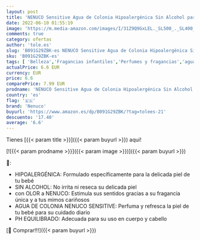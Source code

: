 ```yaml
---
layout: post
title: 'NENUCO Sensitive Agua de Colonia Hipoalergénica Sin Alcohol para Bebé  Adecuado para Cuerpo y Cabello - 175 ml'
date: 2022-06-10 01:55:19
image: 'https://m.media-amazon.com/images/I/31Z9Q9GxLEL._SL500_._SL400_.jpg'
comments: true
category: ofertas
author: 'tole.es'
slug: 'B091G29ZBK-es NENUCO Sensitive Agua de Colonia Hipoalergénica Sin...'
sku: 'B091G29ZBK-es'
tags: [ 'Belleza','Fragancias infantiles','Perfumes y fragancias','agua','colonia','de','nenuco','🇪🇸', ]
actualPrice: 6.6 EUR
currency: EUR
price: 6.6
comparePrice: 7.99 EUR
prodname: 'NENUCO Sensitive Agua de Colonia Hipoalergénica Sin Alcohol para Bebé  Adecuado para Cuerpo y Cabello - 175 ml'
country: 'es'
flag: '🇪🇸'
brand: 'Nenuco'
buyurl: 'https://www.amazon.es/dp/B091G29ZBK/?tag=tolees-21'
descuento: '17.40'
average: '6.6'
---
```


Tienes [{{< param title >}}]({{< param buyurl >}}) aqui!

[![{{< param prodname >}}]({{< param image >}})]({{< param buyurl >}})

🔎:

- HIPOALERGÉNICA: Formulado específicamente para la delicada piel de tu bebé
- SIN ALCOHOL: No irrita ni reseca su delicada piel
- con OLOR a NENUCO: Estimula sus sentidos gracias a su fragancia única y a tus mimos cariñosos
- AGUA DE COLONIA NENUCO SENSITIVE: Perfuma y refresca la piel de tu bebé para su cuidado diario
- PH EQUILIBRADO: Adecuada para su uso en cuerpo y cabello

[🛒 Comprar!!!]({{< param buyurl >}})
